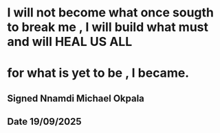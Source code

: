 # I will not become what once sougth to break me , I will build what must and will HEAL US ALL
# for what is yet to be , I became.
## Signed Nnamdi Michael Okpala
## Date 19/09/2025

